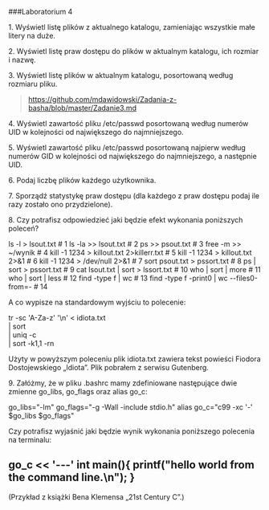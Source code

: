 ###Laboratorium 4

1\. Wyświetl listę plików z aktualnego katalogu, zamieniając wszystkie małe litery na duże.

2\. Wyświetl listę praw dostępu do plików w aktualnym katalogu, ich rozmiar i nazwę.


3\. Wyświetl listę plików w aktualnym katalogu, posortowaną według rozmiaru pliku.

> https://github.com/mdawidowski/Zadania-z-basha/blob/master/Zadanie3.md

4\. Wyświetl zawartość pliku /etc/passwd posortowaną według numerów UID w kolejności od największego do najmniejszego.

5\. Wyświetl zawartość pliku /etc/passwd posortowaną najpierw według numerów GID w kolejności od największego do najmniejszego, a następnie UID.

6\. Podaj liczbę plików każdego użytkownika.

7\. Sporządź statystykę praw dostępu (dla każdego z praw dostępu podaj ile razy zostało ono przydzielone).

8\. Czy potrafisz odpowiedzieć jaki będzie efekt wykonania poniższych poleceń?

ls -l > lsout.txt                           #  1
ls -la >> lsout.txt                         #  2
ps >> psout.txt                             #  3
free -m >> ~/wynik                          #  4
kill -1 1234 > killout.txt 2>killerr.txt    #  5
kill -1 1234 > killout.txt 2>&1             #  6
kill -1 1234 > /dev/null 2>&1               #  7
sort psout.txt > pssort.txt                 #  8
ps | sort > pssort.txt                      #  9
cat lsout.txt | sort > lssort.txt           # 10
who | sort | more                           # 11
who | sort | less                           # 12
find -type f | wc                           # 13
find -type f -print0 | wc --files0-from=-   # 14

A co wypisze na standardowym wyjściu to polecenie:

tr -sc 'A-Za-z' '\n' < idiota.txt \
  | sort \
  | uniq -c \
  | sort -k1,1 -rn

Użyty w powyższym poleceniu plik idiota.txt zawiera tekst powieści Fiodora Dostojewskiego „Idiota”. Plik pobrałem z serwisu Gutenberg.

9\. Załóżmy, że w pliku .bashrc mamy zdefiniowane następujące dwie zmienne go_libs, go_flags oraz alias go_c:

go_libs="-lm"
go_flags="-g -Wall -include stdio.h"
alias go_c="c99 -xc '-' $go_libs $go_flags"

Czy potrafisz wyjaśnić jaki będzie wynik wykonania poniższego polecenia na terminalu:

go_c << '---'
int main(){ printf("hello world from the command line.\n"); }
---

(Przykład z książki Bena Klemensa „21st Century C”.)
